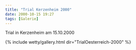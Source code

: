 ```yaml
---
title: "Trial Kerzenheim 2000"
date: 2000-10-15 19:27
tags: [Galerie]
---
```

Trial in Kerzenheim am 15.10.2000 

<!--more-->

{% include wetty/gallery.html dir="TrialOesterreich-2000" %}

